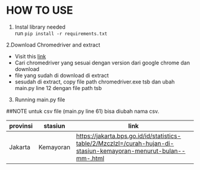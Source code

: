 # HOW TO USE

1. Instal library needed <br>
run ```pip install -r requirements.txt```<br>

2.Download Chromedriver and extract <br>
- Visit this <a href="https://developer.chrome.com/docs/chromedriver/downloads">link</a>
- Cari chromedriver yang sesuai dengan version dari google chrome dan download
- file yang sudah di download di extract
- sesudah di extract, copy file path chromedriver.exe tsb dan ubah main.py line 12 dengan file path tsb

3. Running main.py file

##NOTE
untuk csv file (main.py line 61) bisa diubah nama csv.

| provinsi | stasiun | link |
| -------- | ------- | ---- |
| Jakarta  | Kemayoran | https://jakarta.bps.go.id/id/statistics-table/2/MzczIzI=/curah-hujan-di-stasiun-kemayoran-menurut-bulan--mm-.html |
